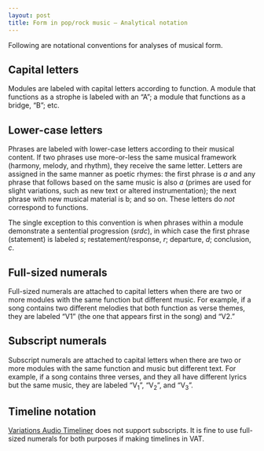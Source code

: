 ```yaml
---
layout: post
title: Form in pop/rock music – Analytical notation
---
```


Following are notational conventions for analyses of musical form.

## Capital letters

Modules are labeled with capital letters according to function. A module that functions as a strophe is labeled with an “A”; a module that functions as a bridge, “B”; etc.

## Lower-case letters

Phrases are labeled with lower-case letters according to their musical content. If two phrases use more-or-less the same musical framework (harmony, melody, and rhythm), they receive the same letter. Letters are assigned in the same manner as poetic rhymes: the first phrase is *a* and any phrase that follows based on the same music is also *a* (primes are used for slight variations, such as new text or altered instrumentation); the next phrase with new musical material is b; and so on. These letters do *not* correspond to functions. 

The single exception to this convention is when phrases within a module demonstrate a sentential progression (*srdc*), in which case the first phrase (statement) is labeled *s*; restatement/response, *r*; departure, *d*; conclusion, *c*.

## Full-sized numerals

Full-sized numerals are attached to capital letters when there are two or more modules with the same function but different music. For example, if a song contains two different melodies that both function as verse themes, they are labeled “V1” (the one that appears first in the song) and “V2.”

## Subscript numerals

Subscript numerals are attached to capital letters when there are two or more modules with the same function and music but different text. For example, if a song contains three verses, and they all have different lyrics but the same music, they are labeled “V<sub>1</sub>”, “V<sub>2</sub>”, and “V<sub>3</sub>”.

## Timeline notation

[Variations Audio Timeliner][VAT] does not support subscripts. It is fine to use full-sized numerals for both purposes if making timelines in VAT.

[VAT]: http://variations.sourceforge.net/vat/